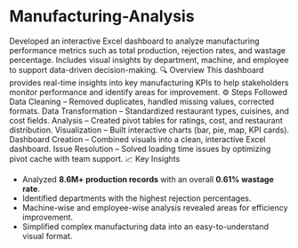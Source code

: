 # Manufacturing-Analysis
Developed an interactive Excel dashboard to analyze manufacturing performance metrics such as total production, rejection rates, and wastage percentage. Includes visual insights by department, machine, and employee to support data-driven decision-making.
🔍 Overview
This dashboard provides real-time insights into key manufacturing KPIs to help stakeholders monitor performance and identify areas for improvement.
⚙️ Steps Followed
Data Cleaning – Removed duplicates, handled missing values, corrected formats.
Data Transformation – Standardized restaurant types, cuisines, and cost fields.
Analysis – Created pivot tables for ratings, cost, and restaurant distribution.
Visualization – Built interactive charts (bar, pie, map, KPI cards).
Dashboard Creation – Combined visuals into a clean, interactive Excel dashboard.
Issue Resolution – Solved loading time issues by optimizing pivot cache with team support.
📈 Key Insights
- Analyzed **8.6M+ production records** with an overall **0.61% wastage rate**.  
- Identified departments with the highest rejection percentages.  
- Machine-wise and employee-wise analysis revealed areas for efficiency improvement.  
- Simplified complex manufacturing data into an easy-to-understand visual format.


